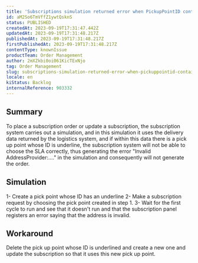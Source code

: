```yaml
---
title: 'Subscriptions simulation returned error when PickupPointID contains special characters'
id: aM2So6TmVffZ1ywtQsknS
status: PUBLISHED
createdAt: 2023-09-19T17:31:47.442Z
updatedAt: 2023-09-19T17:31:48.217Z
publishedAt: 2023-09-19T17:31:48.217Z
firstPublishedAt: 2023-09-19T17:31:48.217Z
contentType: knownIssue
productTeam: Order Management
author: 2mXZkbi0oi061KicTExNjo
tag: Order Management
slug: subscriptions-simulation-returned-error-when-pickuppointid-contains-special-characters
locale: en
kiStatus: Backlog
internalReference: 903332
---
```


## Summary


To place a subscription order or update a subscription, the subscription system carries out a simulation, and in this simulation it uses the delivery data returned by the logistics system, and if within this data there is a pick up point whose ID is underline, the subscription system will not be able to choose the SLA correctly, thus generating the error "Invalid AddressProvider:...." in the simulation and consequently will not generate the order.


##

## Simulation


1- Create a pick point whose ID has an underline
2- Make a subscription request by choosing the pick point created in step 1.
3- Wait for the first cycle to run and see that it doesn't run and that the subscription panel registers an error saying that the address is invalid.


##

## Workaround


Delete the pick up point whose ID is underlined and create a new one and update the subscription so that it uses this new pick up point.






